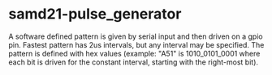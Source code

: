 # samd21-pulse_generator
A software defined pattern is given by serial input and then driven on a gpio pin. Fastest pattern has 2us intervals, but any interval may be specified.
The pattern is defined with hex values (example: "A51" is 1010_0101_0001 where each bit is driven for the constant interval, starting with the right-most bit).
